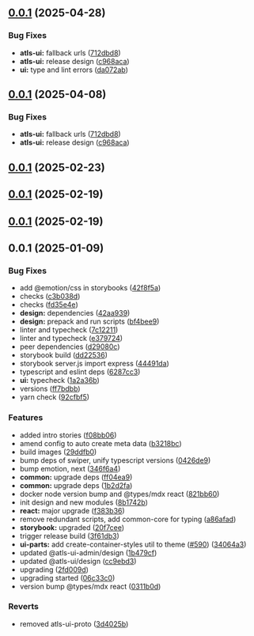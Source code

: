

## [0.0.1](https://github.com/atls/hyperion/compare/@atls-ui/design@0.0.1...@atls-ui/design@0.0.1) (2025-04-28)


### Bug Fixes


* **atls-ui:** fallback urls ([712dbd8](https://github.com/atls/hyperion/commit/712dbd82e1a5febbe1c39c52a4a3a7bc783fda7e))
* **atls-ui:** release design ([c968aca](https://github.com/atls/hyperion/commit/c968aca1219f604ad910b6f2613dee3dbb6254c6))
* **ui:** type and lint errors ([da072ab](https://github.com/atls/hyperion/commit/da072abf91f465b4a6f0b736e2b26c78a2891d1d))





## [0.0.1](https://github.com/atls/hyperion/compare/@atls-ui/design@0.0.1...@atls-ui/design@0.0.1) (2025-04-08)


### Bug Fixes


* **atls-ui:** fallback urls ([712dbd8](https://github.com/atls/hyperion/commit/712dbd82e1a5febbe1c39c52a4a3a7bc783fda7e))
* **atls-ui:** release design ([c968aca](https://github.com/atls/hyperion/commit/c968aca1219f604ad910b6f2613dee3dbb6254c6))





## [0.0.1](https://github.com/atls/hyperion/compare/@atls-ui/design@0.0.1...@atls-ui/design@0.0.1) (2025-02-23)






## [0.0.1](https://github.com/atls/hyperion/compare/@atls-ui/design@0.0.1...@atls-ui/design@0.0.1) (2025-02-19)






## [0.0.1](https://github.com/atls/hyperion/compare/@atls-ui/design@0.0.1...@atls-ui/design@0.0.1) (2025-02-19)






## 0.0.1 (2025-01-09)


### Bug Fixes


* add @emotion/css in storybooks ([42f8f5a](https://github.com/atls/hyperion/commit/42f8f5a1ae5474203287ba6700376c669d4dd333))
* checks ([c3b038d](https://github.com/atls/hyperion/commit/c3b038da985348c16b3ef82f6486aa4884a34e2d))
* checks ([fd35e4e](https://github.com/atls/hyperion/commit/fd35e4e5ee760fed44fc51d0dfc1d3fffaa27a9c))
* **design:** dependencies ([42aa939](https://github.com/atls/hyperion/commit/42aa939cbaa6c5924181bd34e639f026320fdb4e))
* **design:** prepack and run scripts ([bf4bee9](https://github.com/atls/hyperion/commit/bf4bee912a8cbd78c0b532d9f7504a75bef2a473))
* linter and typecheck ([7c12211](https://github.com/atls/hyperion/commit/7c122114184b40e9a06e6404489b23e0ba3ee5d4))
* linter and typecheck ([e379724](https://github.com/atls/hyperion/commit/e379724b7dbf3c8cba2b0b94647239b0b37c5fb8))
* peer dependencies ([d29080c](https://github.com/atls/hyperion/commit/d29080cb0950b04e65ab7755571e350d3450b4dd))
* storybook build ([dd22536](https://github.com/atls/hyperion/commit/dd22536d1e17c56fc8a3e661f5ddc73c288ac18d))
* storybook server.js import express ([44491da](https://github.com/atls/hyperion/commit/44491da232b935a45bd3594570fe851a8e9c906d))
* typescript and eslint deps ([6287cc3](https://github.com/atls/hyperion/commit/6287cc31ba27cc3cf736c38c851021e21aec6659))
* **ui:** typecheck ([1a2a36b](https://github.com/atls/hyperion/commit/1a2a36b8baeececd0b929dcdb94da3d38ae8ad1e))
* versions ([ff7bdbb](https://github.com/atls/hyperion/commit/ff7bdbb281c9f6e732b06461a0c633c8cc010e46))
* yarn check ([92cfbf5](https://github.com/atls/hyperion/commit/92cfbf59a0ff41d018182b33e3c47d3c28e5a407))

### Features


* added intro stories ([f08bb06](https://github.com/atls/hyperion/commit/f08bb060134d8baf8a078bd40febe572a17161e2))
* amend config to auto create meta data ([b3218bc](https://github.com/atls/hyperion/commit/b3218bc9c0a016c2ac6a7108d8f91e7b0d68eee6))
* build images ([29ddfb0](https://github.com/atls/hyperion/commit/29ddfb0f3076a9494db44b491766083f4e7f3ebf))
* bump deps of swiper, unify typescript versions ([0426de9](https://github.com/atls/hyperion/commit/0426de9e4932495b3fc8c3caef4084af452a1342))
* bump emotion, next ([346f6a4](https://github.com/atls/hyperion/commit/346f6a43978912f3be4b09031933ab2a572907b2))
* **common:** upgrade deps ([ff04ea9](https://github.com/atls/hyperion/commit/ff04ea97e10efa26d27a27c37337e5afc62e47bb))
* **common:** upgrade deps ([1b2d2fa](https://github.com/atls/hyperion/commit/1b2d2fac134ec0c834b9410dcf783d2a80278691))
* docker node version bump and @types/mdx react ([821bb60](https://github.com/atls/hyperion/commit/821bb6085148c80580ee592b738461f6969b2e4b))
* init design and new modules ([8b1742b](https://github.com/atls/hyperion/commit/8b1742b9a543f2567dd1fd141d555a5c412cde52))
* **react:** major upgrade ([f383b36](https://github.com/atls/hyperion/commit/f383b36618f9daa1b137b394de7a55a03bec25b4))
* remove redundant scripts, add common-core for typing ([a86afad](https://github.com/atls/hyperion/commit/a86afada79aabd598bfbeadb0edc41578a13b327))
* **storybook:** upgraded ([20f7cee](https://github.com/atls/hyperion/commit/20f7ceeef213d67d762b33ac0fc3447ffcb8b4d6))
* trigger release build ([3f61db3](https://github.com/atls/hyperion/commit/3f61db343c09eb0621b24e15ea5f8c96ef1055b5))
* **ui-parts:** add create-container-styles util to theme ([#590](https://github.com/atls/hyperion/issues/590)) ([34064a3](https://github.com/atls/hyperion/commit/34064a384192b781fd6d667857f568d4f42228a4))
* updated @atls-ui-admin/design ([1b479cf](https://github.com/atls/hyperion/commit/1b479cfa78d73f2672d1f35a96427737cbaf5f9f))
* updated @atls-ui/design ([cc9ebd3](https://github.com/atls/hyperion/commit/cc9ebd3d48d17fc494137909fbd9b7ed5ea1f4ff))
* upgrading ([2fd009d](https://github.com/atls/hyperion/commit/2fd009d9b9fcf0440e865f48ad8571adda170de6))
* upgrading started ([06c33c0](https://github.com/atls/hyperion/commit/06c33c0ac8f7869b55d3f1e7d476edfa99279e18))
* version bump @types/mdx react ([0311b0d](https://github.com/atls/hyperion/commit/0311b0d19afd9d81adccc129ebe2abb636fd4064))

### Reverts


* removed atls-ui-proto ([3d4025b](https://github.com/atls/hyperion/commit/3d4025bd425f292fbf85e2512e47e1b147613698))


